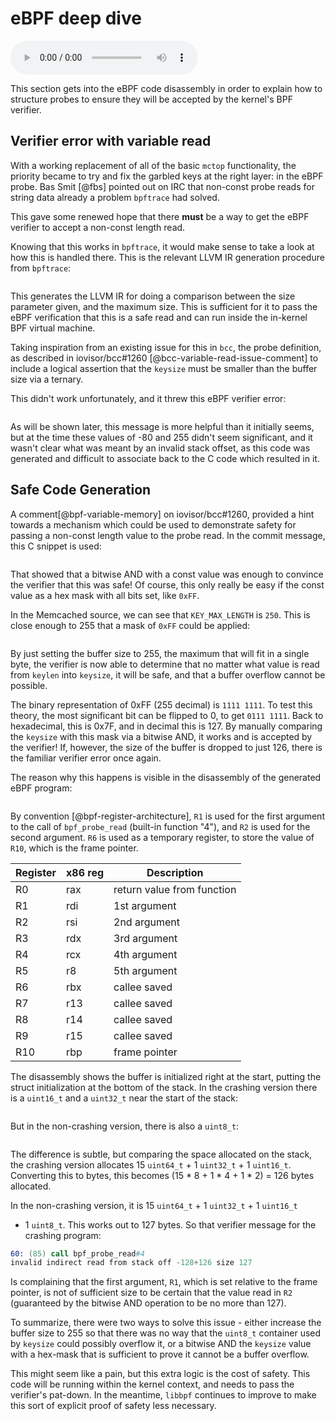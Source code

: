 # eBPF deep dive
<audio controls="1"> <source src="audio/mp3/00750-bpf-deep-dive.md.plain.mp3" type="audio/mpeg"></source> </audio>

This section gets into the eBPF code disassembly in order to explain how
to structure probes to ensure they will be accepted by the kernel's BPF
verifier.

## Verifier error with variable read

With a working replacement of all of the basic `mctop` functionality, the
priority became to try and fix the garbled keys at the right layer: in the
eBPF probe. Bas Smit [@fbs] pointed out on IRC that non-const probe reads for
string data already a problem `bpftrace` had solved.

This gave some renewed hope that there **must** be a way to get the eBPF
verifier to accept a non-const length read.

Knowing that this works in `bpftrace`, it would make sense to take a look at how
this is handled there. This is the relevant LLVM IR generation procedure from
`bpftrace`:

```{.cpp include=src/bpftrace/src/ast/codegen_llvm.cpp startLine=413 endLine=441}
```

This generates the LLVM IR for doing a comparison between the size parameter
given, and the maximum size. This is sufficient for it to pass the eBPF
verification that this is a safe read and can run inside the in-kernel
BPF virtual machine.

Taking inspiration from an existing issue for this in `bcc`, the probe
definition, as described in iovisor/bcc#1260 [@bcc-variable-read-issue-comment]
to include a logical assertion that the `keysize` must be smaller than the
buffer size via a ternary.

This didn't work unfortunately, and it threw this eBPF verifier error:

```{.gnuassembler include=src/ebpf-error.txt startLine=136 endLine=142}
```

As will be shown later, this message is more helpful than it initially seems,
but at the time these values of -80 and 255  didn't seem significant, and it
wasn't clear what was meant by an invalid stack offset, as this code was
generated and difficult to associate back to the C code which resulted in it.

## Safe Code Generation

A comment[@bpf-variable-memory] on iovisor/bcc#1260, provided a hint towards a
mechanism which could be used to demonstrate safety for passing a non-const
length value to the probe read. In the commit message, this C snippet is used:

```{.c include=src/kernel-safety.c}
```

That showed that a bitwise AND with a const value was enough to convince the
verifier that this was safe! Of course, this only really be easy if the const
value as a hex mask with all bits set, like `0xFF`.

In the Memcached source, we can see that `KEY_MAX_LENGTH` is `250`. This is
close enough to 255 that a mask of `0xFF` could be applied:

```{.c include=src/memcached/memcached.h startLine=39 endLine=40}
```

By just setting the buffer size to 255, the maximum that will fit in a single
byte, the verifier is now able to determine that no matter what value is read
from `keylen` into `keysize`, it will be safe, and that a buffer overflow
cannot be possible.

The binary representation of 0xFF (255 decimal) is `1111 1111`. To test this
theory, the most significant bit can be flipped to 0, to get `0111 1111`.
Back to hexadecimal, this is 0x7F, and in decimal this is 127. By manually
comparing the `keysize` with this mask via a bitwise AND, it works and is
accepted by the verifier! If, however, the size of the buffer is dropped to
just 126, there is the familiar verifier error once again.

The reason why this happens is visible in the disassembly of the generated eBPF
program:

```{.gnuassembler include=src/crashing.disasm startLine=65 endLine=70}
```

By convention [@bpf-register-architecture], `R1` is used for the first argument
to the call of `bpf_probe_read` (built-in function "4"), and `R2` is used for
the second argument. `R6` is used as a temporary register, to store the value
of `R10`, which is the frame pointer.

| Register | x86 reg | Description                   |
|----------|---------|-------------------------------|
| R0       | rax     |    return value from function |
| R1       | rdi     |    1st argument               |
| R2       | rsi     |    2nd argument               |
| R3       | rdx     |    3rd argument               |
| R4       | rcx     |    4th argument               |
| R5       | r8      |    5th argument               |
| R6       | rbx     |    callee saved               |
| R7       | r13     |    callee saved               |
| R8       | r14     |    callee saved               |
| R9       | r15     |    callee saved               |
| R10      | rbp     |    frame pointer              |

The disassembly shows the buffer is initialized right at the start, putting
the struct initialization at the bottom of the stack. In the crashing version
there is a `uint16_t` and a `uint32_t` near the start of the stack:

```{.gnuassembler include=src/crashing.disasm startLine=5 endLine=22}
```

But in the non-crashing version, there is also a `uint8_t`:

```{.gnuassembler include=src/noncrashing.disasm startLine=5 endLine=23}
```

The difference is subtle, but comparing the space allocated on the stack, the 
crashing version allocates 15 `uint64_t` + 1 `uint32_t` + 1 `uint16_t`.
Converting this to bytes, this becomes (15 * 8 + 1 * 4 + 1 * 2) = 126 bytes
allocated.

In the non-crashing version, it is 15 `uint64_t` + 1 `uint32_t` + 1 `uint16_t`
+ 1 `uint8_t`. This works out to 127 bytes. So that verifier message for the
crashing program:

```gnuassembler
60: (85) call bpf_probe_read#4
invalid indirect read from stack off -128+126 size 127
```

Is complaining that the first argument, `R1`, which is set relative to the
frame pointer, is not of sufficient size to be certain that the value read in
`R2` (guaranteed by the bitwise AND operation to be no more than 127).

To summarize, there were two ways to solve this issue - either increase the
buffer size to 255 so that there was no way that the `uint8_t` container used
by `keysize` could possibly overflow it, or a bitwise AND the `keysize` value
with a hex-mask that is sufficient to prove it cannot be a buffer overflow.

This might seem like a pain, but this extra logic is the cost of safety. This
code will be running within the kernel context, and needs to pass the
verifier's pat-down. In the meantime, `libbpf` continues to improve to make
this sort of explicit proof of safety less necessary.
